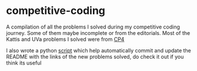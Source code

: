 # competitive-coding
A compilation of all the problems I solved during my competitive coding journey. Some of them maybe incomplete or from the editorials. Most of the Kattis and UVa problems I solved were from [CP4](https://cpbook.net/)

I also wrote a python [script](https://github.com/gnirmal1/competitive-coding/blob/main/commit.py) which help automatically commit and update the README with the links of the new problems solved, do check it out if you think its useful
